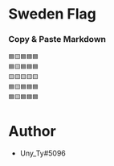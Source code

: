 # Sweden Flag

### Copy & Paste Markdown

```
🟦🟨🟦🟦🟦
🟦🟨🟦🟦🟦
🟨🟨🟨🟨🟨
🟦🟨🟦🟦🟦
🟦🟨🟦🟦🟦
```

# Author

- Uny_Ty#5096
